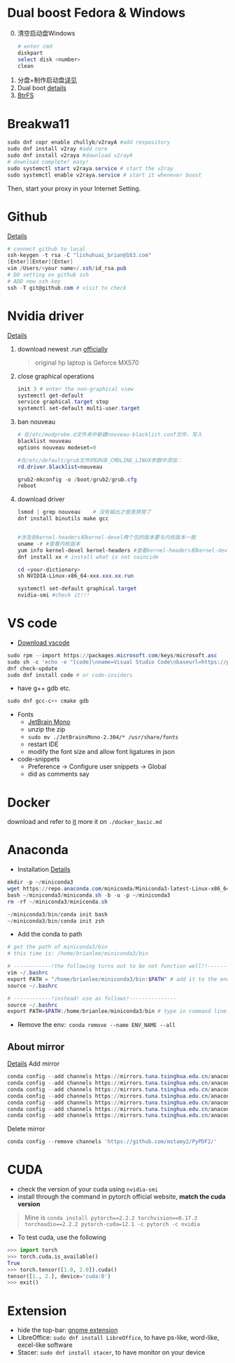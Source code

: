 # Dual boost Fedora & Windows
0. 清空启动盘Windows
   ```powershell
   # enter cmd
   diskpart
   select disk <number>
   clean
   ```
2. 分盘+制作启动盘[详见](https://zhuanlan.zhihu.com/p/363640824)
3. Dual boot [details](https://www.youtube.com/watch?v=VaIgbTOvAd0)
4. [BtrFS](https://www.youtube.com/watch?v=DQ69xiHVYbU)

# Breakwa11
```powershell
sudo dnf copr enable zhullyb/v2rayA #add respository
sudo dnf install v2ray #add core
sudo dnf install v2raya #download v2rayA
# download complete! easy!
sudo systemctl start v2raya.service # start the v2ray
sudo systemctl enable v2raya.service # start it whenever boost
```
Then, start your proxy in your Internet Setting.

# Github
[Details](https://blog.csdn.net/AngelDg/article/details/106629442)
```powershell
# connect github to local
ssh-keygen -t rsa -C "lishuhuai_brian@163.com"
[Enter][Enter][Enter]
vim /Users/<your name>/.ssh/id_rsa.pub
# DO setting on github ssh
# ADD new ssh key
ssh -T git@github.com # visit to check
```

# Nvidia driver
[Details](https://zhuanlan.zhihu.com/p/627426276?utm_campaign=&utm_medium=social&utm_psn=1769327088858083328&utm_source=qq)
1. download newest .run [officially](https://www.nvidia.com/download/index.aspx)
     > original hp laptop is Geforce MX570
2. close graphical operations
   ```powershell
   init 3 # enter the non-graphical view
   systemctl get-default
   service graphical.target stop
   systemctl set-default multi-user.target
   ```
3. ban nouveau
   ```powershell
   # 在/etc/modprobe.d文件夹中新建nouveau-blacklist.conf文件，写入
   blacklist nouveau 
   options nouveau modeset=0

   #在/etc/default/grub文件的GRUB_CMDLINE_LINUX参数中添加：
   rd.driver.blacklist=nouveau

   grub2-mkconfig -o /boot/grub2/grub.cfg
   reboot
   ```
4. download driver
   ```powershell
   lsmod | grep nouveau    # 没有输出才是真禁用了
   dnf install binutils make gcc


   #涉及到kernel-headers和kernel-devel两个包的版本要与内核版本一致
   uname -r #查看内核版本
   yum info kernel-devel kernel-headers #查看kernel-headers和kernel-devel的版本
   dnf install xx # install what is not coincide
   
   cd <your-dictionary>
   sh NVIDIA-Linux-x86_64-xxx.xxx.xx.run

   systemctl set-default graphical.target
   nvidia-smi #check it!!!
   ```

# VS code
* [Download vscode](https://code.visualstudio.com/docs/setup/linux)
```powershell
sudo rpm --import https://packages.microsoft.com/keys/microsoft.asc
sudo sh -c 'echo -e "[code]\nname=Visual Studio Code\nbaseurl=https://packages.microsoft.com/yumrepos/vscode\nenabled=1\ngpgcheck=1\ngpgkey=https://packages.microsoft.com/keys/microsoft.asc" > /etc/yum.repos.d/vscode.repo'
dnf check-update
sudo dnf install code # or code-insiders
```
* have g++ gdb etc.
```powershell
sudo dnf gcc-c++ cmake gdb
```
* Fonts
   - [JetBrain Mono](https://www.jetbrains.com/lp/mono/#how-to-install)
   - unzip the zip
   - `sudo mv ./JetBrainsMono-2.304/* /usr/share/fonts`
   - restart IDE
   - modify the font size and allow font ligatures in json
* code-snippets
  - Preference -> Configure user snippets -> Global
  - did as comments say
  

# Docker
download and refer to [it](https://docs.docker.com/engine/install/fedora/)
more it on `./docker_basic.md`

# Anaconda
* Installation [Details](https://docs.anaconda.com/free/miniconda/#quick-command-line-install)

```powershell
mkdir -p ~/miniconda3
wget https://repo.anaconda.com/miniconda/Miniconda3-latest-Linux-x86_64.sh -O ~/miniconda3/miniconda.sh
bash ~/miniconda3/miniconda.sh -b -u -p ~/miniconda3
rm -rf ~/miniconda3/miniconda.sh

~/miniconda3/bin/conda init bash
~/miniconda3/bin/conda init zsh
```

* Add the conda to path
```powershell
# get the path of miniconda3/bin
# this time is: /home/brianlee/miniconda3/bin

# ------------!the following turns out to be not function well!!-----------------
vim ~/.bashrc 
export PATH = "/home/brianlee/miniconda3/bin:$PATH" # add it to the end of the file
source ~/.bashrc 

# ------------!instead! use as follows!---------------
source ~/.bashrc
export PATH=$PATH:/home/brianlee/miniconda3/bin # type in command line!
```

* Remove the env:` conda remove --name ENV_NAME --all`

## About mirror
[Details](https://mirrors.tuna.tsinghua.edu.cn/help/anaconda/)
Add mirror
```powershell
conda config --add channels https://mirrors.tuna.tsinghua.edu.cn/anaconda/pkgs/free/
conda config --add channels https://mirrors.tuna.tsinghua.edu.cn/anaconda/pkgs/main/
conda config --add channels https://mirrors.tuna.tsinghua.edu.cn/anaconda/cloud/pytorch/
conda config --add channels https://mirrors.tuna.tsinghua.edu.cn/anaconda/cloud/menpo/
conda config --add channels https://mirrors.tuna.tsinghua.edu.cn/anaconda/cloud/bioconda/
conda config --add channels https://mirrors.tuna.tsinghua.edu.cn/anaconda/cloud/msys2/
conda config --add channels https://mirrors.tuna.tsinghua.edu.cn/anaconda/cloud/conda-forge/
```

Delete mirror
```powershell
conda config --remove channels 'https://github.com/mstamy2/PyPDF2/'
```

# CUDA
* check the version of your cuda using `nvidia-smi`
* install through the command in pytorch official website, **match the cuda version**
 > Mine is `conda install pytorch==2.2.2 torchvision==0.17.2 torchaudio==2.2.2 pytorch-cuda=12.1 -c pytorch -c nvidia`
* To test cuda, use the following
```python
>>> import torch
>>> torch.cuda.is_available()
True
>>> torch.tensor([1.0, 2.0]).cuda()
tensor([1., 2.], device='cuda:0')
>>> exit()
```

# Extension
* hide the top-bar: [gnome extension](https://extensions.gnome.org/extension/545/hide-top-bar/)
* LibreOffice: `sudo dnf install LibreOffice`, to have ps-like, word-like, excel-like software
* Stacer: `sudo dnf install stacer`, to have monitor on your device


